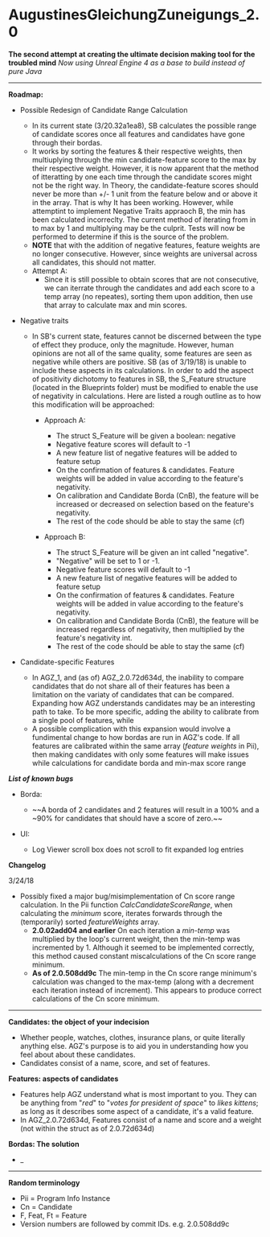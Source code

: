 

# AugustinesGleichungZuneigungs_2.0

**The second attempt at creating the ultimate decision making tool for the troubled mind**
*Now using Unreal Engine 4 as a base to build instead of pure Java*

-----------------------------------------

**Roadmap:**

- Possible Redesign of Candidate Range Calculation
	+ In its current state (3/20.32a1ea8), SB calculates the possible range of candidate scores once
		  all features and candidates have gone through their bordas.
	+ It works by sorting the features & their respective weights, then multiuplying through
		  the min candidate-feature score to the max by their respective weight. However, it
		  is now apparent that the method of itteratting by one each time through the candidate
		  scores might not be the right way.
		  In Theory, the candidate-feature scores should never be more than +/- 1 unit from the 
		  feature below and or above it in the array. That is why It has been working. However, while
		  attemptint to implement Negative Traits appraoch B, the min has been calculated incorreclty.
		  The current method of iterating from in to max by 1 and multiplying may be the culprit.
		  Tests will now be performed to determine if this is the source of the problem.
	+ **NOTE** that with the addition of negative features, feature weights are no longer consecutive.
		However, since weights are universal across all candidates, this should not matter.
		  
	- Attempt A:
		 + Since it is still possible to obtain scores that are not consecutive, we can iterrate
			through the candidates and add each score to a temp array (no repeates), sorting them upon
			addition, then use that array to calculate max and min scores.
			
- Negative traits
	+ In SB's current state, features cannot be discerned between the type of effect they
		produce, only the magnitude. However, human opinions are not all of the same quality,
		some features are seen as negative while others are positive. SB (as of 3/19/18) is
		unable to include these aspects in its calculations.
		In order to add the aspect of positivity dichotomy to features in SB, the S_Feature
		structure (located in the Blueprints folder) must be modified to enable the use
		of negativity in calculations. Here are listed a rough outline as to how this modification
		will be approached:
		- Approach A:
			+ The struct S_Feature will be given a boolean: negative
			+ Negative feature scores will default to -1
			-  A new feature list of negative features will be added to feature setup
			+ On the confirmation of features & candidates. Feature weights will be added
				in value according to the feature's negativity.
			+ On calibration and Candidate Borda (CnB), the feature will be increased or decreased
			  on selection based on the feature's negativity.
			+ The rest of the code should be able to stay the same (cf)
			
		- Approach B:
			+	The struct S_Feature will be given an int called "negative".
			+ "Negative" will be set to 1 or -1.
			+ Negative feature scores will default to -1
			+ A new feature list of negative features will be added to feature setup
			+ On the confirmation of features & candidates. Feature weights will be added
				  in value according to the feature's negativity.
			+ On calibration and Candidate Borda (CnB), the feature will be increased regardless 
				  of negativity, then multiplied by the feature's negativity int.
			+ The rest of the code should be able to stay the same (cf)
			
- Candidate-specific Features
	-	In AGZ_1, and (as of) AGZ_2.0.72d634d, the inability to compare candidates that do not share
		  all of their features has been a limitation on the variaty of candidates that can be compared.
		  Expanding how AGZ understands candidates may be an interesting path to take. To be more specific,
		  adding the ability to calibrate from a single pool of features, while 
	-	A possible complication with this expansion would involve a fundimental change to how bordas are
		  run in AGZ's code. If all features are calibrated within the same array (*feature weights* in Pii),
		  then making candidates with only some features will make issues while calculations for candidate
		  borda and min-max score range
		  


***List of known bugs***
- Borda:
	- ~~A borda of 2 candidates and 2 features will result in a 100% and a ~90%  for candidates that should have a score of zero.~~
		
- UI:
	- Log Viewer scroll box does not scroll to fit expanded log entries


**Changelog**

3/24/18
- Possibly fixed a major bug/misimplementation of Cn score range calculation. In the Pii function *CalcCandidateScoreRange*, when calculating the *minimum* score, iterates forwards through the (temporarily) sorted *featureWeights* array. 
	- **2.0.02add04 and earlier** On each iteration a *min-temp* was multiplied by the loop's current weight, then the min-temp was incremented by 1. Although it seemed to be implemented correctly, this method caused constant miscalculations of the Cn score range minimum. 
	- **As of 2.0.508dd9c**  The min-temp in the Cn score range minimum's calculation was changed to the max-temp (along with a decrement each iteration instead of increment). This appears to produce correct calculations of the Cn score minimum.


-----------------------------------------------------------------------------

**Candidates: the object of your indecision**

- Whether people, watches, clothes, insurance plans, or quite literally anything else. AGZ's purpose is
to aid you in understanding how you feel about about these candidates. 
- Candidates consist of a name, score, and set of features.

**Features: aspects of candidates**
- Features help AGZ understand what is most important to you. They can be anything from "*red*" to "*votes for president of space*" to *likes kittens*; as long as it describes some aspect of a candidate, it's a valid feature. 
- In AGZ_2.0.72d634d, Features consist of a name and score and a weight (not within the struct as of 2.0.72d634d)

**Bordas: The solution**
-  _

-----------

**Random terminology**
- Pii = Program Info Instance
- Cn = Candidate
- F, Feat, Ft = Feature
- Version numbers are followed by commit IDs. e.g. 2.0.508dd9c
